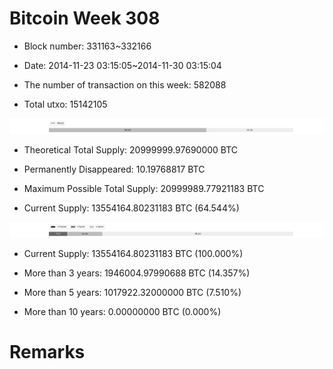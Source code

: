 # Bitcoin Week 308

- Block number: 331163~332166

- Date: 2014-11-23 03:15:05~2014-11-30 03:15:04

- The number of transaction on this week: 582088

- Total utxo: 15142105

![](../images/mined_week308.png)

- Theoretical Total Supply: 20999999.97690000 BTC

- Permanently Disappeared: 10.19768817 BTC

- Maximum Possible Total Supply: 20999989.77921183 BTC

- Current Supply: 13554164.80231183 BTC (64.544%)

![](../images/year_week308.png)


- Current Supply: 13554164.80231183 BTC (100.000%)

- More than 3 years: 1946004.97990688 BTC (14.357%)

- More than 5 years: 1017922.32000000 BTC (7.510%)

- More than 10 years: 0.00000000 BTC (0.000%)

# Remarks

